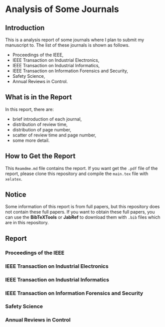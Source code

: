 # Analysis of Some Journals

## Introduction
This is a analysis report of some journals where I plan to submit my manuscript to. The list of these journals is shown as follows.

* Proceedings of the IEEE,
* IEEE Transaction on Industrial Electronics,
* IEEE Transaction on Industrial Informatics,
* IEEE Transaction on Information Forensics and Security,
* Safety Science,
* Annual Reviews in Control.

## What is in the Report
In this report, there are:

* brief introduction of each journal,
* distribution of review time,
* distribution of page number,
* scatter of review time and page number,
* some more detail.

## How to Get the Report
This `Reamdme.md` file contains the report. If you want get the `.pdf` file of the report, please clone this repository and compile the `main.tex` file with `xelatex`.

## Notice
Some information of this report is from full papers, but this repository does not contain these full papers. If you want to obtain these full papers, you can use the **BibTeXTools** or **JabRef** to download them with `.bib` files which are in this repository.

## Report
### Proceedings of the IEEE
### IEEE Transaction on Industrial Electronics
### IEEE Transaction on Industrial Informatics
### IEEE Transaction on Information Forensics and Security
### Safety Science
### Annual Reviews in Control